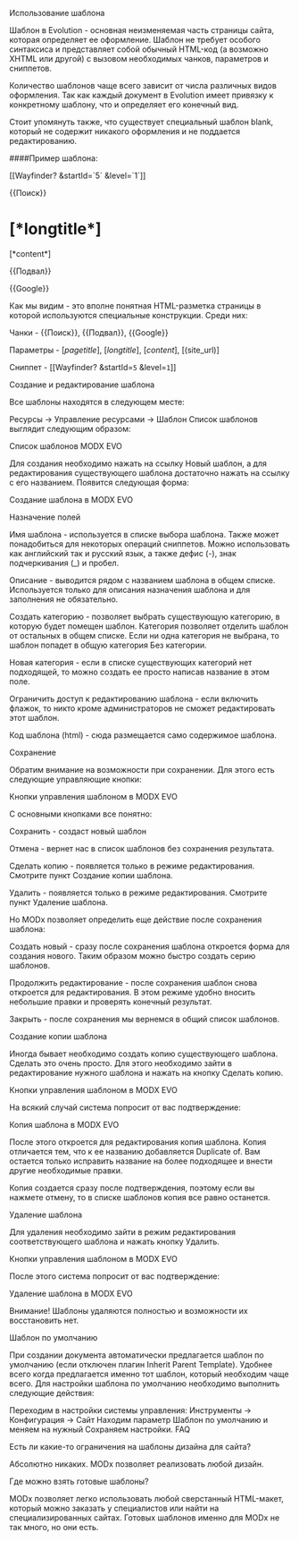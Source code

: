 Использование шаблона

Шаблон в Evolution - основная неизменяемая часть страницы сайта, которая определяет ее оформление. Шаблон не требует особого синтаксиса и представляет собой обычный HTML-код (а возможно XHTML или другой) с вызовом необходимых чанков, параметров и сниппетов.

Количество шаблонов чаще всего зависит от числа различных видов оформления. Так как каждый документ в Evolution имеет привязку к конкретному шаблону, что и определяет его конечный вид.

Стоит упомянуть также, что существует специальный шаблон blank, который не содержит никакого оформления и не поддается редактированию.

####Пример шаблона:

<html>
<head>
<title>[*pagetitle*]</title>
<link href="[(site_url)]/style.css" rel="stylesheet">
</head>
<body>

<div class="menu">
[[Wayfinder? &startId=`5` &level=`1`]]
</div>

{{Поиск}}

<div class="outer">
    <div class="main">
    <h1>[*longtitle*]</h1>
        [*content*]
    </div>
</div>

{{Подвал}}

{{Google}}
</body>
</html>
Как мы видим - это вполне понятная HTML-разметка страницы в которой используются специальные конструкции. Среди них:

Чанки - {{Поиск}}, {{Подвал}}, {{Google}}

Параметры - [*pagetitle*], [*longtitle*], [*content*], [(site_url)]

Сниппет - [[Wayfinder? &startId=`5` &level=`1`]]

Создание и редактирование шаблона

Все шаблоны находятся в следующем месте:

Ресурсы → Управление ресурсами → Шаблон
Список шаблонов выглядит следующим образом:

Список шаблонов MODX EVO

Для создания необходимо нажать на ссылку Новый шаблон, а для редактирования существующего шаблона достаточно нажать на ссылку с его названием. Появится следующая форма:

Создание шаблона в MODX EVO

Назначение полей

Имя шаблона - используется в списке выбора шаблона. Также может понадобиться для некоторых операций сниппетов. Можно использовать как английский так и русский язык, а также дефис (-), знак подчеркивания (_) и пробел.

Описание - выводится рядом с названием шаблона в общем списке. Используется только для описания назначения шаблона и для заполнения не обязательно.

Создать категорию - позволяет выбрать существующую категорию, в которую будет помещен шаблон. Категория позволяет отделить шаблон от остальных в общем списке. Если ни одна категория не выбрана, то шаблон попадет в общую категория Без категории.

Новая категория - если в списке существующих категорий нет подходящей, то можно создать ее просто написав название в этом поле.

Ограничить доступ к редактированию шаблона - если включить флажок, то никто кроме администраторов не сможет редактировать этот шаблон.

Код шаблона (html) - сюда размещается само содержимое шаблона.

Сохранение

Обратим внимание на возможности при сохранении. Для этого есть следующие управляющие кнопки:

Кнопки управления шаблоном в MODX EVO

С основными кнопками все понятно:

Сохранить - создаст новый шаблон

Отмена - вернет нас в список шаблонов без сохранения результата.

Сделать копию - появляется только в режиме редактирования. Смотрите пункт Создание копии шаблона.

Удалить - появляется только в режиме редактирования. Смотрите пункт Удаление шаблона.

Но MODx позволяет определить еще действие после сохранения шаблона:

Создать новый - сразу после сохранения шаблона откроется форма для создания нового. Таким образом можно быстро создать серию шаблонов.

Продолжить редактирование - после сохранения шаблон снова откроется для редактирования. В этом режиме удобно вносить небольшие правки и проверять конечный результат.

Закрыть - после сохранения мы вернемся в общий список шаблонов.

Создание копии шаблона

Иногда бывает необходимо создать копию существующего шаблона. Сделать это очень просто. Для этого необходимо зайти в редактирование нужного шаблона и нажать на кнопку Сделать копию.

Кнопки управления шаблоном в MODX EVO

На всякий случай система попросит от вас подтверждение:

Копия шаблона в MODX EVO

После этого откроется для редактирования копия шаблона. Копия отличается тем, что к ее названию добавляется Duplicate of. Вам остается только исправить название на более подходящее и внести другие необходимые правки.

Копия создается сразу после подтверждения, поэтому если вы нажмете отмену, то в списке шаблонов копия все равно останется.

Удаление шаблона

Для удаления необходимо зайти в режим редактирования соответствующего шаблона и нажать кнопку Удалить.

Кнопки управления шаблоном в MODX EVO

После этого система попросит от вас подтверждение:

Удаление шаблона в MODX EVO

Внимание! Шаблоны удаляются полностью и возможности их восстановить нет.

Шаблон по умолчанию

При создании документа автоматически предлагается шаблон по умолчанию (если отключен плагин Inherit Parent Template). Удобнее всего когда предлагается именно тот шаблон, который необходим чаще всего. Для настройки шаблона по умолчанию необходимо выполнить следующие действия:

Переходим в настройки системы управления:
Инструменты → Конфигурация → Сайт
Находим параметр Шаблон по умолчанию и меняем на нужный
Сохраняем настройки.
FAQ

Есть ли какие-то ограничения на шаблоны дизайна для сайта?

Абсолютно никаких. MODx позволяет реализовать любой дизайн.

Где можно взять готовые шаблоны?

MODx позволяет легко использовать любой сверстанный HTML-макет, который можно заказать у специалистов или найти на специализированных сайтах. Готовых шаблонов именно для MODx не так много, но они есть.